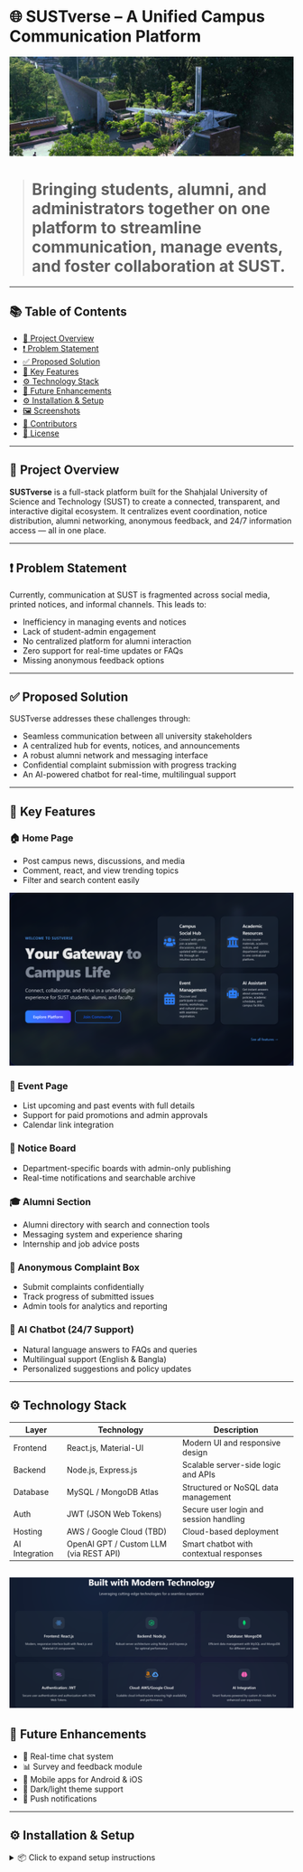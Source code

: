 # 🌐 SUSTverse – A Unified Campus Communication Platform

![SUSTverse Banner](Frontend\src\assets\sust_gate.jpg)

># Bringing students, alumni, and administrators together on one platform to streamline communication, manage events, and foster collaboration at SUST.

---

## 📚 Table of Contents

- [📌 Project Overview](#project-overview)
- [❗ Problem Statement](#problem-statement)
- [✅ Proposed Solution](#proposed-solution)
- [🧩 Key Features](#key-features)
- [⚙️ Technology Stack](#technology-stack)
- [📱 Future Enhancements](#future-enhancements)
- [⚙️ Installation & Setup](#installation--setup)
- [🖼️ Screenshots](#screenshots)
- [👥 Contributors](#contributors)
- [📄 License](#license)

---

## 📌 Project Overview

**SUSTverse** is a full-stack platform built for the Shahjalal University of Science and Technology (SUST) to create a connected, transparent, and interactive digital ecosystem. It centralizes event coordination, notice distribution, alumni networking, anonymous feedback, and 24/7 information access — all in one place.

---

## ❗ Problem Statement

Currently, communication at SUST is fragmented across social media, printed notices, and informal channels. This leads to:

- Inefficiency in managing events and notices
- Lack of student-admin engagement
- No centralized platform for alumni interaction
- Zero support for real-time updates or FAQs
- Missing anonymous feedback options

---

## ✅ Proposed Solution

SUSTverse addresses these challenges through:

- Seamless communication between all university stakeholders
- A centralized hub for events, notices, and announcements
- A robust alumni network and messaging interface
- Confidential complaint submission with progress tracking
- An AI-powered chatbot for real-time, multilingual support

---

## 🧩 Key Features

### 🏠 Home Page
- Post campus news, discussions, and media
- Comment, react, and view trending topics
- Filter and search content easily

![Home Page](Frontend\src\assets\Homepage.png)

### 🎉 Event Page
- List upcoming and past events with full details
- Support for paid promotions and admin approvals
- Calendar link integration

### 📢 Notice Board
- Department-specific boards with admin-only publishing
- Real-time notifications and searchable archive

### 🎓 Alumni Section
- Alumni directory with search and connection tools
- Messaging system and experience sharing
- Internship and job advice posts

### 🧾 Anonymous Complaint Box
- Submit complaints confidentially
- Track progress of submitted issues
- Admin tools for analytics and reporting

### 🤖 AI Chatbot (24/7 Support)
- Natural language answers to FAQs and queries
- Multilingual support (English & Bangla)
- Personalized suggestions and policy updates

---

## ⚙️ Technology Stack

| Layer           | Technology                             | Description                                 |
|----------------|-----------------------------------------|---------------------------------------------|
| Frontend       | React.js, Material-UI                   | Modern UI and responsive design             |
| Backend        | Node.js, Express.js                     | Scalable server-side logic and APIs         |
| Database       | MySQL / MongoDB Atlas                   | Structured or NoSQL data management         |
| Auth           | JWT (JSON Web Tokens)                   | Secure user login and session handling      |
| Hosting        | AWS / Google Cloud (TBD)                | Cloud-based deployment                      |
| AI Integration | OpenAI GPT / Custom LLM (via REST API)  | Smart chatbot with contextual responses     |


![Technology Stack](Frontend\src\assets\TechnologyStack.png)
---

## 📱 Future Enhancements

- 🔄 Real-time chat system
- 📊 Survey and feedback module
- 📱 Mobile apps for Android & iOS
- 🌙 Dark/light theme support
- 🔔 Push notifications

---

## ⚙️ Installation & Setup

<details>
<summary>📦 Click to expand setup instructions</summary>

<br>

### 🔧 Prerequisites
Make sure you have the following installed:
- [Node.js](https://nodejs.org/) (v18 or later)
- [npm](https://www.npmjs.com/)
- [Git](https://git-scm.com/)
- A running instance of **MongoDB** or **MySQL** (as configured)

---

### 🚀 Quick Start

# 1️⃣ Clone the repository
git clone https://github.com/yourusername/sustverse.git
cd sustverse

# 2️⃣ Install dependencies
npm install

# 3️⃣ Run the development server
npm run dev


# Create .env file from .env.example and configure your environment variables


## 🖼️ Screenshots

> 📸 Add actual screenshots in the `./assets/screenshots/` directory and update paths below.

### Home Page
![Home Page](Frontend\src\assets\Homepage.png)


### Technology Stack
![Technology Stack](Frontend\src\assets\TechnologyStack.png)


## 👥 Contributors

| Name | GitHub Profile | Email |
|------|----------------|-------|
| **Rayhanul Amin Tanvir** | [@rayhanulamint2](https://github.com/rayhanulamint2) | rayhanulamint2@gmail.com |
| **Khalid Bin Selim** | [@KhalidBinSelim](https://github.com/KhalidBinSelim) | khalidbinselim@gmail.com |
| **Iqbal Mahmood Sajid** | [@IM-Sajid](https://github.com/IM-Sajid) | imsajid428@gmail.com |


